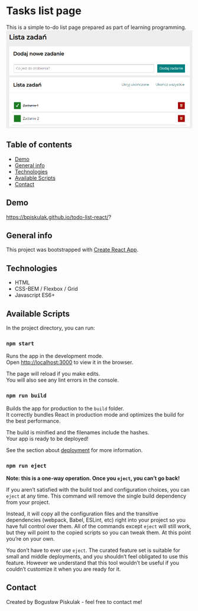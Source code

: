 # Tasks list page
This is a simple to-do list page prepared as part of learning programming.
![List to do page](https://raw.githubusercontent.com/BPiskulak/to-do-list/main/img/list-to-do.png) 

## Table of contents
* [Demo](#demo)
* [General info](#general-info)
* [Technologies](#technologies)
* [Available Scripts](#available-scripts)
* [Contact](#contact)

## Demo
https://bpiskulak.github.io/todo-list-react/?

## General info
This project was bootstrapped with [Create React App](https://github.com/facebook/create-react-app).

## Technologies
* HTML
* CSS-BEM / Flexbox / Grid
* Javascript ES6+

## Available Scripts

In the project directory, you can run:

### `npm start`

Runs the app in the development mode.\
Open [http://localhost:3000](http://localhost:3000) to view it in the browser.

The page will reload if you make edits.\
You will also see any lint errors in the console.


### `npm run build`

Builds the app for production to the `build` folder.\
It correctly bundles React in production mode and optimizes the build for the best performance.

The build is minified and the filenames include the hashes.\
Your app is ready to be deployed!

See the section about [deployment](https://facebook.github.io/create-react-app/docs/deployment) for more information.

### `npm run eject`

**Note: this is a one-way operation. Once you `eject`, you can’t go back!**

If you aren’t satisfied with the build tool and configuration choices, you can `eject` at any time. This command will remove the single build dependency from your project.

Instead, it will copy all the configuration files and the transitive dependencies (webpack, Babel, ESLint, etc) right into your project so you have full control over them. All of the commands except `eject` will still work, but they will point to the copied scripts so you can tweak them. At this point you’re on your own.

You don’t have to ever use `eject`. The curated feature set is suitable for small and middle deployments, and you shouldn’t feel obligated to use this feature. However we understand that this tool wouldn’t be useful if you couldn’t customize it when you are ready for it.

## Contact
Created by Bogusław Piskulak - feel free to contact me!
